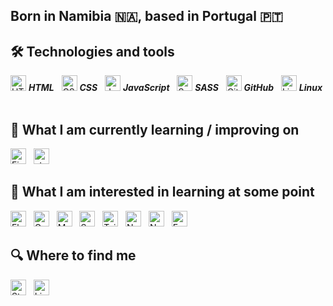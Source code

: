 ## Born in Namibia 🇳🇦, based in Portugal 🇵🇹

## 🛠  Technologies and tools

<a name="learning-now"></a>

[<img src="https://cdn-icons-png.flaticon.com/512/1051/1051277.png" alt="HTML logo" title="HTML" height="25" />][tech_tools_anchor] ***HTML***
&nbsp;
[<img src="https://cdn-icons-png.flaticon.com/512/732/732190.png" alt="CSS logo" title="CSS" height="25" />][tech_tools_anchor] ***CSS***
&nbsp;
[<img src="https://cdn-icons-png.flaticon.com/512/5968/5968292.png" alt="Javascript logo" title="JavaScript" height="25" />][tech_tools_anchor] ***JavaScript***
&nbsp;
[<img src="https://cdn-icons-png.flaticon.com/512/5968/5968358.png" alt="Sass logo" title="Sass" height="25" />][tech_tools_anchor] ***SASS***
&nbsp;
[<img src="https://cdn-icons-png.flaticon.com/512/733/733553.png" alt="GitHub logo" title="GitHub" height="25" />][tech_tools_anchor] ***GitHub***
&nbsp;
[<img src="https://cdn-icons-png.flaticon.com/512/6124/6124995.png" alt="Linux logo" title="Linux" height="25" />][tech_tools_anchor] ***Linux***
&nbsp;

<a name="learning-next"></a>

## 📖  What I am currently learning / improving on

[<img src="https://img.shields.io/badge/Firebase-282C34?logo=firebase&logoColor=FFCA28" alt="Firebase logo" title="Firebase" height="25" />][learning_now_anchor]
&nbsp;
[<img src="https://img.shields.io/static/v1?label=&message=styled-components&color=282C34&logo=styled-components&logoColor=DB7093" alt="styled-components logo" title="styled-components" height="25" />][learning_now_anchor]

## 👾  What I am interested in learning at some point

[<img src="https://img.shields.io/badge/Flutter-282C34?logo=flutter&logoColor=02569B" alt="Flutter logo" title="Flutter" height="25" />][learning_next_anchor]
&nbsp;
[<img src="https://img.shields.io/badge/GraphQL-282C34?logo=graphql&logoColor=E10098" alt="GraphQL logo" title="GraphQL" height="25" />][learning_next_anchor]
&nbsp;
[<img src="https://img.shields.io/badge/MongoDB-282C34?logo=mongodb&logoColor=47A248" alt="MongoDB logo" title="MongoDB" height="25" />][learning_next_anchor]
&nbsp;
[<img src="https://img.shields.io/badge/Sass-282C34?logo=sass&logoColor=CC6699" alt="Sass logo" title="Sass" height="25" />][learning_next_anchor]
&nbsp;
[<img src="https://img.shields.io/badge/Tailwind%20CSS-282C34?logo=tailwind-css&logoColor=38B2AC" alt="Tailwind CSS logo" title="Tailwind CSS" height="25" />][learning_next_anchor]
&nbsp;
[<img src="https://img.shields.io/badge/Node.js-282C34?logo=node.js&logoColor=339933" alt="Node.js logo" title="Node.js" height="25" />][learning_next_anchor]
&nbsp;
[<img src="https://img.shields.io/badge/Next.js-282C34?logo=next.js&logoColor=FFFFFF" alt="Next.js logo" title="Next.js" height="25" />][learning_next_anchor]
&nbsp;
[<img src="https://img.shields.io/badge/Express-282C34?logo=express&logoColor=FFFFFF" alt="Express.js logo" title="Express.js" height="25" />][learning_next_anchor]

## 🔍  Where to find me

[<img src="https://img.shields.io/badge/Stack%20Overflow-282C34?logo=stackoverflow&logoColor=FE7A16" alt="Stack Overflow logo" title="Stack Overflow" height="25" />](https://stackoverflow.com/users/10927329/valentin-briand)
&nbsp;
[<img src="https://img.shields.io/badge/LinkedIn-282C34?logo=linkedin&logoColor=0077B5" alt="LinkedIn logo" title="LinkedIn" height="25" />](https://www.linkedin.com/in/valentinbriand42)

[tech_tools_anchor]: #bonjour--
[learning_now_anchor]: #learning-now
[learning_next_anchor]: #learning-next
